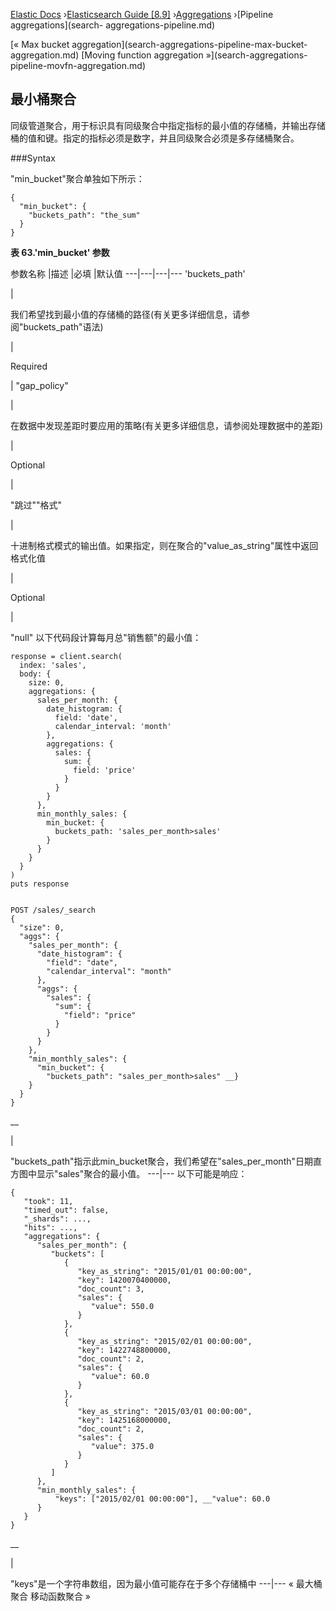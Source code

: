 

[Elastic Docs](/guide/) ›[Elasticsearch Guide [8.9]](index.md)
›[Aggregations](search-aggregations.md) ›[Pipeline aggregations](search-
aggregations-pipeline.md)

[« Max bucket aggregation](search-aggregations-pipeline-max-bucket-
aggregation.md) [Moving function aggregation »](search-aggregations-
pipeline-movfn-aggregation.md)

## 最小桶聚合

同级管道聚合，用于标识具有同级聚合中指定指标的最小值的存储桶，并输出存储桶的值和键。指定的指标必须是数字，并且同级聚合必须是多存储桶聚合。

###Syntax

"min_bucket"聚合单独如下所示：

    
    
    {
      "min_bucket": {
        "buckets_path": "the_sum"
      }
    }

**表 63.'min_bucket' 参数**

参数名称 |描述 |必填 |默认值 ---|---|---|--- 'buckets_path'

|

我们希望找到最小值的存储桶的路径(有关更多详细信息，请参阅"buckets_path"语法)

|

Required

|   "gap_policy"

|

在数据中发现差距时要应用的策略(有关更多详细信息，请参阅处理数据中的差距)

|

Optional

|

"跳过""格式"

|

十进制格式模式的输出值。如果指定，则在聚合的"value_as_string"属性中返回格式化值

|

Optional

|

"null" 以下代码段计算每月总"销售额"的最小值：

    
    
    response = client.search(
      index: 'sales',
      body: {
        size: 0,
        aggregations: {
          sales_per_month: {
            date_histogram: {
              field: 'date',
              calendar_interval: 'month'
            },
            aggregations: {
              sales: {
                sum: {
                  field: 'price'
                }
              }
            }
          },
          min_monthly_sales: {
            min_bucket: {
              buckets_path: 'sales_per_month>sales'
            }
          }
        }
      }
    )
    puts response
    
    
    POST /sales/_search
    {
      "size": 0,
      "aggs": {
        "sales_per_month": {
          "date_histogram": {
            "field": "date",
            "calendar_interval": "month"
          },
          "aggs": {
            "sales": {
              "sum": {
                "field": "price"
              }
            }
          }
        },
        "min_monthly_sales": {
          "min_bucket": {
            "buckets_path": "sales_per_month>sales" __}
        }
      }
    }

__

|

"buckets_path"指示此min_bucket聚合，我们希望在"sales_per_month"日期直方图中显示"sales"聚合的最小值。   ---|--- 以下可能是响应：

    
    
    {
       "took": 11,
       "timed_out": false,
       "_shards": ...,
       "hits": ...,
       "aggregations": {
          "sales_per_month": {
             "buckets": [
                {
                   "key_as_string": "2015/01/01 00:00:00",
                   "key": 1420070400000,
                   "doc_count": 3,
                   "sales": {
                      "value": 550.0
                   }
                },
                {
                   "key_as_string": "2015/02/01 00:00:00",
                   "key": 1422748800000,
                   "doc_count": 2,
                   "sales": {
                      "value": 60.0
                   }
                },
                {
                   "key_as_string": "2015/03/01 00:00:00",
                   "key": 1425168000000,
                   "doc_count": 2,
                   "sales": {
                      "value": 375.0
                   }
                }
             ]
          },
          "min_monthly_sales": {
              "keys": ["2015/02/01 00:00:00"], __"value": 60.0
          }
       }
    }

__

|

"keys"是一个字符串数组，因为最小值可能存在于多个存储桶中 ---|--- « 最大桶聚合 移动函数聚合 »